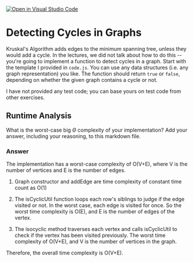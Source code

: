 [![Open in Visual Studio Code](https://classroom.github.com/assets/open-in-vscode-718a45dd9cf7e7f842a935f5ebbe5719a5e09af4491e668f4dbf3b35d5cca122.svg)](https://classroom.github.com/online_ide?assignment_repo_id=12685390&assignment_repo_type=AssignmentRepo)
# Detecting Cycles in Graphs

Kruskal's Algorithm adds edges to the minimum spanning tree, unless they would
add a cycle. In the lectures, we did not talk about how to do this -- you're
going to implement a function to detect cycles in a graph. Start with the
template I provided in `code.js`. You can use any data structures (i.e. any
graph representation) you like. The function should return `true` or `false`,
depending on whether the given graph contains a cycle or not.

I have not provided any test code; you can base yours on test code from other
exercises.

## Runtime Analysis

What is the worst-case big $\Theta$ complexity of your implementation? Add your
answer, including your reasoning, to this markdown file.



### Answer
The implementation has a worst-case complexity of O(V+E), where V is the number of vertices and E is the number of edges. 


1. Graph constructor and addEdge are time complexity of constant time count as O(1)

2. The isCyclicUtil function loops each row's siblings to judge if the edge visited or not. In the worst case, each edge is visited for once. So the worst time complexity is O(E), and E is the number of edges of the vertex. 

3. The isocyclic method traverses each vertex and calls isCyclicUtil to check if the vertex has been visited previously. The worst time complexity of O(V+E), and V is the number of vertices in the graph.

Therefore, the overall time complexity is O(V+E).
